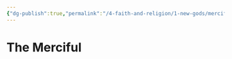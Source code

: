```yaml
---
{"dg-publish":true,"permalink":"/4-faith-and-religion/1-new-gods/merciful/","dgPassFrontmatter":true}
---
```


# The Merciful